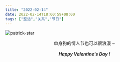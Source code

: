 ```yaml
---
title: "2022-02-14"
date: 2022-02-14T18:00:59+08:00
tags: ["整活","关系","节日"]
---
```




![patrick-star](https://gcore.jsdelivr.net/gh/AlexLiu2022/resources/img/patrick-star.png)

<center> 单身狗的情人节也可以很浪漫 ~ </center> <br>

<center><strong><i>Happy Valentine's Day !</i></strong> </center>
